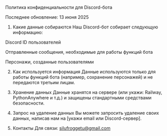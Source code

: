 Политика конфиденциальности для Discord-бота

Последнее обновление: 13 июня 2025

1. Какие данные собираются
Наш Discord-бот собирает следующую информацию:

Discord ID пользователей

Отправленные сообщения, необходимые для работы функций бота

Персонажи, созданные пользователями

2. Как используется информация
Данные используются только для работы функций бота (например, сохранение персонажей) и не передаются третьим лицам.

3. Хранение данных
Данные хранятся на сервере (или укажи: Railway, PythonAnywhere и т.д.) и защищены стандартными средствами безопасности.

4. Запрос на удаление данных
Вы можете запросить удаление своих данных, написав нам на [укажи email или Discord-сервер].

5. Контакты
Для связи: silufroggetu@gmail.com
